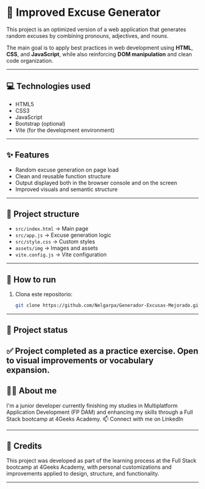 # 🧠 Improved Excuse Generator

This project is an optimized version of a web application that generates random excuses by combining pronouns, adjectives, and nouns.

The main goal is to apply best practices in web development using **HTML**, **CSS**, and **JavaScript**, while also reinforcing **DOM manipulation** and clean code organization.

---

## 💻 Technologies used

- HTML5  
- CSS3  
- JavaScript  
- Bootstrap (optional)  
- Vite (for the development environment)

---

## ✨ Features

- Random excuse generation on page load  
- Clean and reusable function structure  
- Output displayed both in the browser console and on the screen  
- Improved visuals and semantic structure

---

## 📁 Project structure

- `src/index.html` → Main page  
- `src/app.js` → Excuse generation logic  
- `src/style.css` → Custom styles  
- `assets/img` → Images and assets  
- `vite.config.js` → Vite configuration

---

## 🚀 How to run


1. Clona este repositorio:
   ```bash
   git clone https://github.com/Nelgarpa/Generador-Excusas-Mejorado.git
---

   
## 📌 Project status
✅ Project completed as a practice exercise. Open to visual improvements or vocabulary expansion.
---

## 🙋‍♀️ About me
I'm a junior developer currently finishing my studies in Multiplatform Application Development (FP DAM) and enhancing my skills through a Full Stack bootcamp at 4Geeks Academy.
📫 Connect with me on LinkedIn

---

## 📝 Credits
This project was developed as part of the learning process at the Full Stack bootcamp at 4Geeks Academy, with personal customizations and improvements applied to design, structure, and functionality.

---